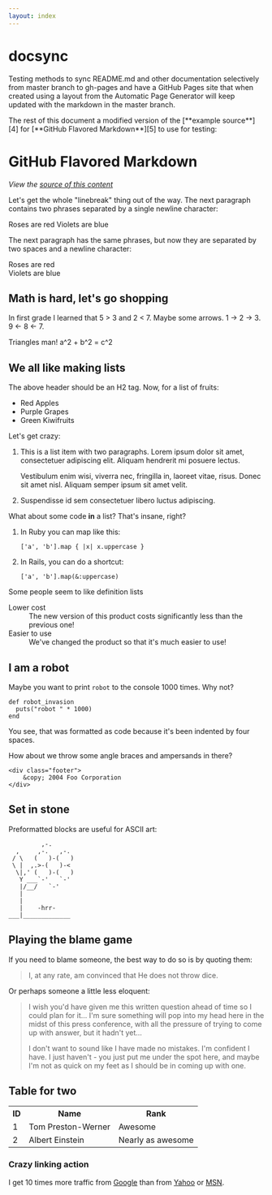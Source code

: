 ```yaml
---
layout: index
---
```


<h1>docsync</h1>

<p>Testing methods to sync README.md and other documentation selectively from master branch to gh-pages and have a GitHub Pages site that when created using a layout from the Automatic Page Generator will keep updated with the markdown in the master branch.</p>

<p>The rest of this document a modified version of the [**example source**][4] for [**GitHub Flavored Markdown**][5] to use for testing:</p>

<h1>GitHub Flavored Markdown</h1>

<p><em>View the <a href="docs/source.txt">source of this content</a></em></p>

<p>Let's get the whole "linebreak" thing out of the way. The next paragraph contains two phrases separated by a single newline character:</p>

<p>Roses are red
Violets are blue</p>

<p>The next paragraph has the same phrases, but now they are separated by two spaces and a newline character:</p>

<p>Roses are red<br>
Violets are blue</p>

<h2>Math is hard, let's go shopping</h2>

<p>In first grade I learned that 5 &gt; 3 and 2 &lt; 7. Maybe some arrows. 1 -&gt; 2 -&gt; 3. 9 &lt;- 8 &lt;- 7.</p>

<p>Triangles man! a^2 + b^2 = c^2</p>

<h2>We all like making lists</h2>

<p>The above header should be an H2 tag. Now, for a list of fruits:</p>

<ul>
<li>Red Apples</li>
<li>Purple Grapes</li>
<li>Green Kiwifruits</li>
</ul><p>Let's get crazy:</p>

<ol>
<li>
<p>This is a list item with two paragraphs. Lorem ipsum dolor
sit amet, consectetuer adipiscing elit. Aliquam hendrerit
mi posuere lectus.</p>

<p>Vestibulum enim wisi, viverra nec, fringilla in, laoreet
vitae, risus. Donec sit amet nisl. Aliquam semper ipsum
sit amet velit.</p>
</li>
<li><p>Suspendisse id sem consectetuer libero luctus adipiscing.</p></li>
</ol><p>What about some code <strong>in</strong> a list? That's insane, right?</p>

<ol>
<li>
<p>In Ruby you can map like this:</p>

<pre><code>['a', 'b'].map { |x| x.uppercase }
</code></pre>
</li>
<li>
<p>In Rails, you can do a shortcut:</p>

<pre><code>['a', 'b'].map(&amp;:uppercase)
</code></pre>
</li>
</ol><p>Some people seem to like definition lists</p>

<dl>
<dt>Lower cost</dt>
  <dd>The new version of this product costs significantly less than the previous one!</dd>
  <dt>Easier to use</dt>
  <dd>We've changed the product so that it's much easier to use!</dd>
</dl><h2>I am a robot</h2>

<p>Maybe you want to print <code>robot</code> to the console 1000 times. Why not?</p>

<pre><code>def robot_invasion
  puts("robot " * 1000)
end
</code></pre>

<p>You see, that was formatted as code because it's been indented by four spaces.</p>

<p>How about we throw some angle braces and ampersands in there?</p>

<pre><code>&lt;div class="footer"&gt;
    &amp;copy; 2004 Foo Corporation
&lt;/div&gt;
</code></pre>

<h2>Set in stone</h2>

<p>Preformatted blocks are useful for ASCII art:</p>

<pre><code>         ,-. 
  ,     ,-.   ,-. 
 / \   (   )-(   ) 
 \ |  ,.&gt;-(   )-&lt; 
  \|,' (   )-(   ) 
   Y ___`-'   `-' 
   |/__/   `-' 
   | 
   | 
   |    -hrr- 
___|_____________ 
</code></pre>

<h2>Playing the blame game</h2>

<p>If you need to blame someone, the best way to do so is by quoting them:</p>

<blockquote>
<p>I, at any rate, am convinced that He does not throw dice.</p>
</blockquote>

<p>Or perhaps someone a little less eloquent:</p>

<blockquote>
<p>I wish you'd have given me this written question ahead of time so I
could plan for it... I'm sure something will pop into my head here in
the midst of this press conference, with all the pressure of trying to
come up with answer, but it hadn't yet...</p>

<p>I don't want to sound like
I have made no mistakes. I'm confident I have. I just haven't - you
just put me under the spot here, and maybe I'm not as quick on my feet
as I should be in coming up with one.</p>
</blockquote>

<h2>Table for two</h2>

<table>
<tr>
<th>ID</th>
<th>Name</th>
<th>Rank</th>
  </tr>
<tr>
<td>1</td>
<td>Tom Preston-Werner</td>
<td>Awesome</td>
  </tr>
<tr>
<td>2</td>
<td>Albert Einstein</td>
<td>Nearly as awesome</td>
  </tr>
</table><h3>Crazy linking action</h3>

<p>I get 10 times more traffic from <a href="http://google.com/" title="Google">Google</a> than from
<a href="http://search.yahoo.com/" title="Yahoo Search">Yahoo</a> or <a href="http://search.msn.com/" title="MSN Search">MSN</a>.</p>